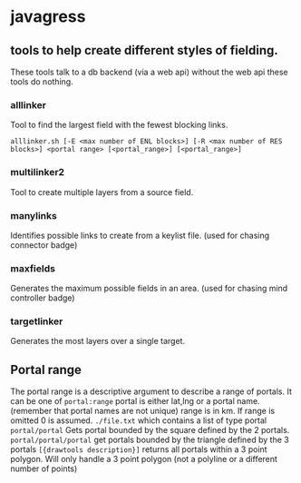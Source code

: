 # javagress
## tools to help create different styles of fielding.
These tools talk to a db backend (via a web api) without the web api these tools do nothing.

### alllinker 
Tool to find the largest field with the fewest blocking links.

`alllinker.sh [-E <max number of ENL blocks>] [-R <max number of RES blocks>] <portal range> [<portal_range>] [<portal_range>]`

### multilinker2
Tool to create multiple layers from a source field.

### manylinks
Identifies possible links to create from a keylist file. (used for chasing connector badge)

### maxfields
Generates the maximum possible fields in an area. (used for chasing mind controller badge)

### targetlinker
Generates the most layers over a single target. 

## Portal range 
The portal range is a descriptive argument to describe a range of portals.
It can be one of
`portal:range` 
portal is either lat,lng or a portal name. (remember that portal names are not unique)
range is in km.  If range is omitted 0 is assumed.
`./file.txt`
which contains a list of type portal
`portal/portal`
Gets portal bounded by the square defined by the 2 portals.
`portal/portal/portal`
get portals bounded by the triangle defined by the 3 portals
`[{drawtools description}]`
returns all portals within a 3 point polygon.  Will only handle a 3 point polygon (not a polyline or a different number of points)
